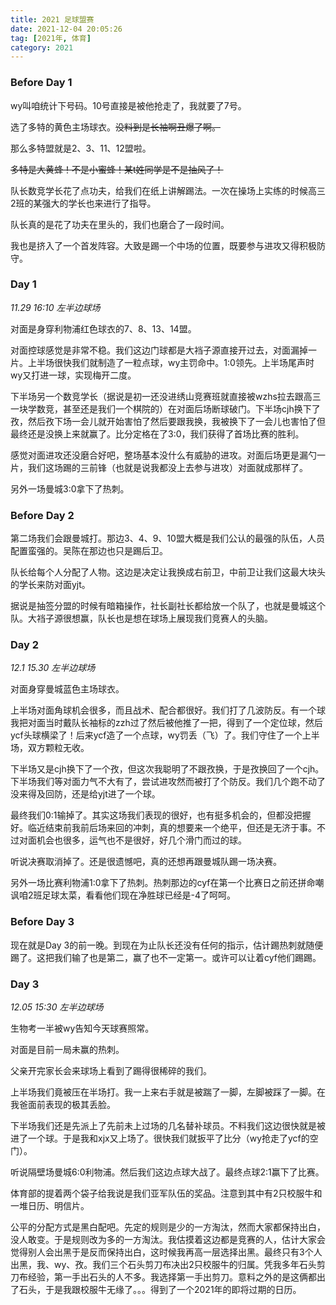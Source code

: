 ```yaml
---
title: 2021 足球盟赛
date: 2021-12-04 20:05:26
tag: [2021年, 体育]
category: 2021
---
```


### Before Day 1

wy叫咱统计下号码。10号直接是被他抢走了，我就要了7号。

选了多特的黄色主场球衣。~~没料到是长袖啊丑爆了啊。~~

那么多特盟就是2、3、11、12盟啦。

~~多特是大黄蜂！不是小蜜蜂！某t姓同学是不是抽风了！~~

队长数竞学长花了点功夫，给我们在纸上讲解踢法。一次在操场上实练的时候高三2班的某强大的学长也来进行了指导。

队长真的是花了功夫在里头的，我们也磨合了一段时间。

我也是挤入了一个首发阵容。大致是踢一个中场的位置，既要参与进攻又得积极防守。

### Day 1

*11.29 16:10 左半边球场*

对面是身穿利物浦红色球衣的7、8、13、14盟。

对面控球感觉是非常不稳。我们这边门球都是大裆子源直接开过去，对面漏掉一片。上半场很快我们就制造了一粒点球，wy主罚命中。1:0领先。上半场尾声时wy又打进一球，实现梅开二度。

下半场另一个数竞学长（据说是初一还没进绣山竞赛班就直接被wzhs拉去跟高三一块学数竞，甚至还是我们一个棋院的）在对面后场断球破门。下半场cjh换下了孜，然后孜下场一会儿就开始害怕了然后要跟我换，我被换下了一会儿也害怕了但最终还是没换上来就赢了。比分定格在了3:0，我们获得了首场比赛的胜利。

感觉对面进攻还没磨合好吧，整场基本没什么有威胁的进攻。对面后场更是漏勺一片，我们这场踢的三前锋（也就是说我都没上去参与进攻）对面就成那样了。

另外一场曼城3:0拿下了热刺。

### Before Day 2

第二场我们会跟曼城打。那边3、4、9、10盟大概是我们公认的最强的队伍，人员配置蛮强的。吴陈在那边也只是踢后卫。

队长给每个人分配了人物。这边是决定让我换成右前卫，中前卫让我们这最大块头的学长来防对面yjt。

据说是抽签分盟的时候有暗箱操作，社长副社长都给放一个队了，也就是曼城这个队。大裆子源很想赢，队长也是想在球场上展现我们竞赛人的头脑。

### Day 2

*12.1 15.30 左半边球场*

对面身穿曼城蓝色主场球衣。

上半场对面角球机会很多，而且战术、配合都很好。我们打了几波防反。有一个球我把对面当时戴队长袖标的zzh过了然后被他推了一把，得到了一个定位球，然后ycf头球横梁了！后来ycf造了一个点球，wy罚丢（飞）了。我们守住了一个上半场，双方颗粒无收。

下半场又是cjh换下了一个孜，但这次我聪明了不跟孜换，于是孜换回了一个cjh。下半场我们等对面力气不大有了，尝试进攻然而被打了个防反。我们几个跑不动了没来得及回防，还是给yjt进了一个球。

最终我们0:1输掉了。其实这场我们表现的很好，也有挺多机会的，但都没把握好。临近结束前我前后场来回的冲刺，真的想要来一个绝平，但还是无济于事。不过对面机会也很多，运气也不是很好，好几个滑门而过的球。

听说决赛取消掉了。还是很遗憾吧，真的还想再跟曼城队踢一场决赛。

另外一场比赛利物浦1:0拿下了热刺。热刺那边的cyf在第一个比赛日之前还拼命嘲讽咱2班足球太菜，看看他们现在净胜球已经是-4了呵呵。

### Before Day 3

现在就是Day 3的前一晚。到现在为止队长还没有任何的指示，估计踢热刺就随便踢了。这把我们输了也是第二，赢了也不一定第一。或许可以让着cyf他们踢踢。

### Day 3

*12.05 15:30 左半边球场*

生物考一半被wy告知今天球赛照常。

对面是目前一局未赢的热刺。

父亲开完家长会来球场上看到了踢得很稀碎的我们。

上半场我们竟被压在半场打。我一上来右手就是被踹了一脚，左脚被踩了一脚。在我爸面前表现的极其丢脸。

下半场我们还是先派上了先前未上过场的几名替补球员。不料我们这边很快就是被进了一个球。于是我和xjx又上场了。很快我们就扳平了比分（wy抢走了ycf的空门）。

听说隔壁场曼城6:0利物浦。然后我们这边点球大战了。最终点球2:1赢下了比赛。

体育部的提着两个袋子给我说是我们亚军队伍的奖品。注意到其中有2只校服牛和一堆日历、明信片。

公平的分配方式是黑白配吧。先定的规则是少的一方淘汰，然而大家都保持出白，没人敢变。于是规则改为多的一方淘汰。我估摸着这边都是竞赛的人，估计大家会觉得别人会出黑于是反而保持出白，这时候我再高一层选择出黑。最终只有3个人出黑，我、wy、孜。我们三个石头剪刀布决出2只校服牛的归属。凭我多年石头剪刀布经验，第一手出石头的人不多。我选择第一手出剪刀。意料之外的是这俩都出了石头，于是我跟校服牛无缘了。。。得到了一个2021年的即将过期的日历。